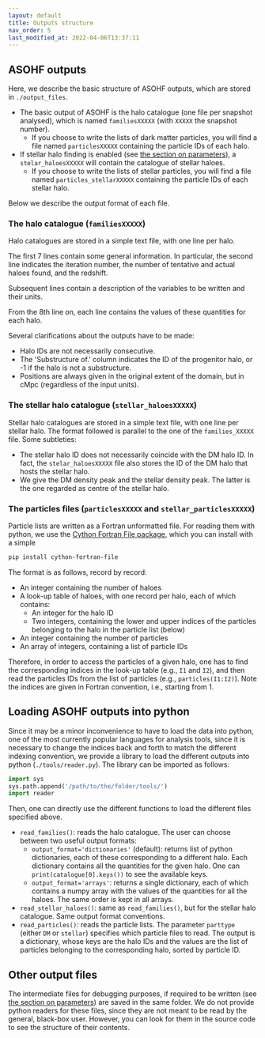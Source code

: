 ```yaml
---
layout: default
title: Outputs structure
nav_order: 5
last_modified_at: 2022-04-06T13:37:11
---
```


## ASOHF outputs
Here, we describe the basic structure of ASOHF outputs, which are stored in `./output_files`.

- The basic output of ASOHF is the halo catalogue (one file per snapshot analysed), which is named `familiesXXXXX` (with `XXXXX` the snapshot number).
    - If you choose to write the lists of dark matter particles, you will find a file named `particlesXXXXX` containing the particle IDs of each halo.
- If stellar halo finding is enabled (see [the section on parameters](set_parameters#stellar-halo-finding-parameters-block)), a `stelar_haloesXXXXX` will contain the catalogue of stellar haloes.
    - If you choose to write the lists of stellar particles, you will find a file named `particles_stellarXXXXX` containing the particle IDs of each stellar halo.

Below we describe the output format of each file.

### The halo catalogue (`familiesXXXXX`)

Halo catalogues are stored in a simple text file, with one line per halo. 

The first 7 lines contain some general information. In particular, the second line indicates the iteration number, the number of tentative and actual haloes found, and the redshift.

Subsequent lines contain a description of the variables to be written and their units.

From the 8th line on, each line contains the values of these quantities for each halo.

Several clarifications about the outputs have to be made:

- Halo IDs are not necessarily consecutive.
- The 'Substructure of.' column indicates the ID of the progenitor halo, or -1 if the halo is not a substructure.
- Positions are always given in the original extent of the domain, but in cMpc (regardless of the input units).

### The stellar halo catalogue (`stellar_haloesXXXXX`)

Stellar halo catalogues are stored in a simple text file, with one line per stellar halo. The format followed is parallel to the one of the `families_XXXXX` file. Some subtleties:

- The stellar halo ID does not necessarily coincide with the DM halo ID. In fact, the `stelar_haloesXXXXX` file also stores the ID of the DM halo that hosts the stellar halo.
- We give the DM density peak and the stellar density peak. The latter is the one regarded as centre of the stellar halo.

### The particles files (`particlesXXXXX` and `stellar_particlesXXXXX`)

Particle lists are written as a Fortran unformatted file. For reading them with python, we use the [Cython Fortran File package](https://pypi.org/project/cython-fortran-file/), which you can install with a simple

```bash 
pip install cython-fortran-file
```

The format is as follows, record by record:

- An integer containing the number of haloes
- A look-up table of haloes, with one record per halo, each of which contains:
    - An integer for the halo ID
    - Two integers, containing the lower and upper indices of the particles belonging to the halo in the particle list (below)
- An integer containing the number of particles
- An array of integers, containing a list of particle IDs

Therefore, in order to access the particles of a given halo, one has to find the corresponding indices in the look-up table (e.g., `I1` and `I2`), and then read the particles IDs from the list of particles (e.g., `particles(I1:I2)`). Note the indices are given in Fortran convention, i.e., starting from 1.

## Loading ASOHF outputs into python
Since it may be a minor inconvenience to have to load the data into python, one of the most currently popular languages for analysis tools, since it is necessary to change the indices back and forth to match the different indexing convention, we provide a library to load the different outputs into python (`./tools/reader.py`). The library can be imported as follows:

```python
import sys
sys.path.append('/path/to/the/folder/tools/')
import reader
```

Then, one can directly use the different functions to load the different files specified above.

- `read_families()`: reads the halo catalogue. The user can choose between two useful output formats:
    - `output_format='dictionaries'` (default): returns list of python dictionaries, each of these corresponding to a different halo. Each dictionary contains all the quantities for the given halo. One can `print(catalogue[0].keys())` to see the available keys.
    - `output_format='arrays'`: returns a single dictionary, each of which contains a numpy array with the values of the quantities for all the haloes. The same order is kept in all arrays.
- `read_stellar_haloes()`: same as `read_families()`, but for the stellar halo catalogue. Same output format conventions.
- `read_particles()`: reads the particle lists. The parameter `parttype` (either `DM` or `stellar`) specifies which particle files to read. The output is a dictionary, whose keys are the halo IDs and the values are the list of particles belonging to the corresponding halo, sorted by particle ID.

## Other output files
The intermediate files for debugging purposes, if required to be written (see [the section on parameters](set_parameters)) are saved in the same folder. We do not provide python readers for these files, since they are not meant to be read by the general, black-box user. However, you can look for them in the source code to see the structure of their contents.
